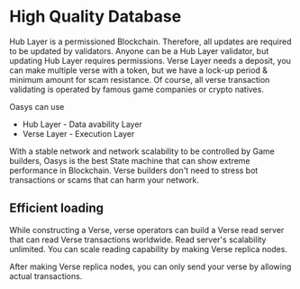 # High Quality Database

Hub Layer is a permissioned Blockchain. Therefore, all updates are required to be updated by validators. Anyone can be a Hub Layer validator, but updating Hub Layer requires permissions. 
Verse Layer needs a deposit, you can make multiple verse with a token, but we have a lock-up period & minimum amount for scam resistance. 
Of course, all verse transaction validating is operated by famous game companies or crypto natives. 

Oasys can use 

* Hub Layer - Data avability Layer
* Verse Layer - Execution Layer 

With a stable network and network scalability to be controlled by Game builders, Oasys is the best State machine that can show extreme performance in Blockchain.
Verse builders don't need to stress bot transactions or scams that can harm your network. 

## Efficient loading

While constructing a Verse, verse operators can build a Verse read server that can read Verse transactions worldwide. 
Read server's scalability unlimited. You can scale reading capability by making Verse replica nodes.

After making Verse replica nodes, you can only send your verse by allowing actual transactions. 